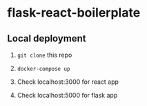# flask-react-boilerplate

## Local deployment

1. `git clone` this repo

2. `docker-compose up`

3. Check localhost:3000 for react app

4. Check localhost:5000 for flask app 
